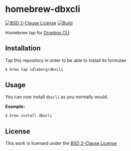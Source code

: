# homebrew-dbxcli

[![BSD 2-Clause License](https://img.shields.io/github/license/idleberg/homebrew-dbxcli?style=for-the-badge)](https://opensource.org/licenses/BSD-2-Clause)
[![Build](https://img.shields.io/github/actions/workflow/status/idleberg/homebrew-dbxcli/audit.yml?style=for-the-badge)](https://github.com/idleberg/homebrew-dbxcli/actions)


Homebrew tap for [Dropbox CLI](https://github.com/dropbox/dbxcli)

## Installation

Tap this repository in order to be able to install its formulae

```sh
$ brew tap idleberg/dbxcli
```

## Usage

You can now install `dbxcli` as you normally would.

**Example:**

```sh
$ brew install dbxcli
```

## License

This work is licensed under the [BSD 2-Clause License](LICENSE)
